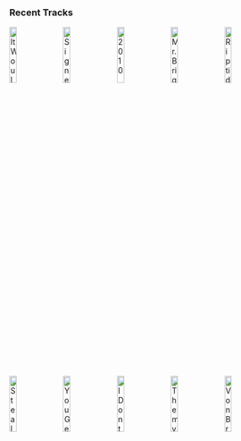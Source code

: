 ### Recent Tracks
[<img src='https://lastfm.freetls.fastly.net/i/u/300x300/e912392b47057892d083f49054ed76bb.png' width='16%' height='16%' alt='It Would Be You'>](https://www.last.fm/music/ben%2brector/_/it%2bwould%2bbe%2byou)&nbsp;&nbsp;&nbsp;&nbsp;[<img src='https://lastfm.freetls.fastly.net/i/u/300x300/5836e9a1bbd74476c460764fe78f12ba.png' width='16%' height='16%' alt='Signed, Sealed, Delivered (Im Yours)'>](https://www.last.fm/music/stevie%2bwonder/_/signed%252c%2bsealed%252c%2bdelivered%2b%2528i%2527m%2byours%2529)&nbsp;&nbsp;&nbsp;&nbsp;[<img src='https://lastfm.freetls.fastly.net/i/u/300x300/89decf6b81dd8a3a6f1ca825763ae7a3.png' width='16%' height='16%' alt='2010'>](https://www.last.fm/music/the%2bkeystones/_/2010)&nbsp;&nbsp;&nbsp;&nbsp;[<img src='https://lastfm.freetls.fastly.net/i/u/300x300/d83c5d906703a8c8042285d0902d9cf4.png' width='16%' height='16%' alt='Mr. Brightside'>](https://www.last.fm/music/the%2bkillers/_/mr.%2bbrightside)&nbsp;&nbsp;&nbsp;&nbsp;[<img src='https://lastfm.freetls.fastly.net/i/u/300x300/8e9b587a6f577478e9e6480235811f7d.png' width='16%' height='16%' alt='Riptide'>](https://www.last.fm/music/vance%2bjoy/_/riptide)&nbsp;&nbsp;&nbsp;&nbsp;<br>[<img src='https://lastfm.freetls.fastly.net/i/u/300x300/ef9af72e961d7dfa943eb14c27aa9e79.png' width='16%' height='16%' alt='Steal My Sunshine'>](https://www.last.fm/music/len/_/steal%2bmy%2bsunshine)&nbsp;&nbsp;&nbsp;&nbsp;[<img src='https://lastfm.freetls.fastly.net/i/u/300x300/2c8326313bdba2b68959f335ba0dc811.png' width='16%' height='16%' alt='You Get What You Give'>](https://www.last.fm/music/new%2bradicals/_/you%2bget%2bwhat%2byou%2bgive)&nbsp;&nbsp;&nbsp;&nbsp;[<img src='https://lastfm.freetls.fastly.net/i/u/300x300/2c6034b61f4e972ea3df6ca73b188260.png' width='16%' height='16%' alt='I Dont Know Why'>](https://www.last.fm/music/notd/_/i%2bdon%2527t%2bknow%2bwhy)&nbsp;&nbsp;&nbsp;&nbsp;[<img src='https://lastfm.freetls.fastly.net/i/u/300x300/71ea84b7a9e4fd77d46064d02cfbd5d5.png' width='16%' height='16%' alt='Themyscira'>](https://www.last.fm/music/hans%2bzimmer/_/themyscira)&nbsp;&nbsp;&nbsp;&nbsp;[<img src='https://lastfm.freetls.fastly.net/i/u/300x300/2cac855a4dcc8e434ff104577826ae3c.png' width='16%' height='16%' alt='Von Braun'>](https://www.last.fm/music/jeff%2brusso/_/von%2bbraun)&nbsp;&nbsp;&nbsp;&nbsp;<br>